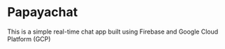 # Papayachat
This is a simple real-time chat app built using Firebase and Google Cloud Platform (GCP)
